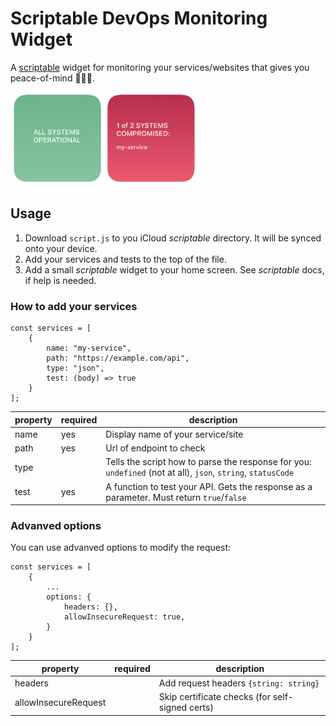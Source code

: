 # Scriptable DevOps Monitoring Widget

A [scriptable](https://scriptable.app/) widget for monitoring your services/websites that gives you peace-of-mind 🧘🏻‍♂️.

<img src="preview.png" width="300px">

## Usage

1. Download `script.js` to you iCloud _scriptable_ directory. It will be synced onto your device.
2. Add your services and tests to the top of the file.
3. Add a small _scriptable_ widget to your home screen. See _scriptable_ docs, if help is needed.

### How to add your services

```
const services = [
    {
        name: "my-service",
        path: "https://example.com/api",
        type: "json",
        test: (body) => true
    }
];
```

| property | required | description                                                                                                  |
| -------- | -------- | ------------------------------------------------------------------------------------------------------------ |
| name     | yes      | Display name of your service/site                                                                            |
| path     | yes      | Url of endpoint to check                                                                                     |
| type     |          | Tells the script how to parse the response for you: `undefined` (not at all), `json`, `string`, `statusCode` |
| test     | yes      | A function to test your API. Gets the response as a parameter. Must return `true`/`false`                    |

### Advanved options

You can use advanved options to modify the request:

```
const services = [
    {
        ...
        options: {
            headers: {},
            allowInsecureRequest: true,
        }
    }
];
```

| property             | required | description                                     |
| -------------------- | -------- | ----------------------------------------------- |
| headers              |          | Add request headers `{string: string}`          |
| allowInsecureRequest |          | Skip certificate checks (for self-signed certs) |
